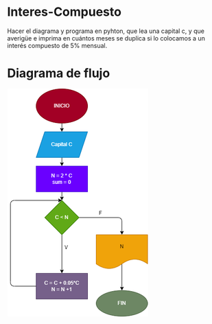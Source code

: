 # Interes-Compuesto
Hacer el diagrama y programa en pyhton, que lea una capital c, y que averigüe e imprima en cuántos meses se duplica si lo colocamos a un interés compuesto de 5% mensual. 

# Diagrama de flujo

![Diagrama de flujo](diagrama-interes-compuesto.png "Diagrama de flujo")